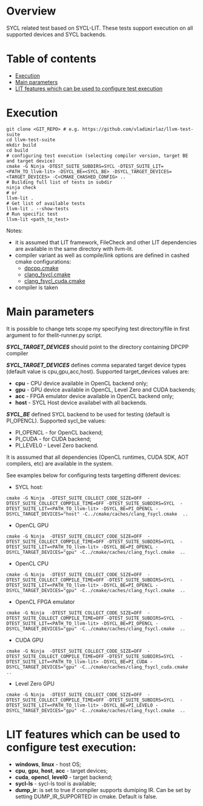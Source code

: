 # Overview
SYCL related test based on SYCL-LIT. These tests support
execution on all supported devices and SYCL backends.

# Table of contents
 * [Execution](#execution)
 * [Main parameters](#main-parameters)
 * [LIT features which can be used to configure test execution](#lit-features-which-can-be-used-to-configure-test-execution)

# Execution
```
git clone <GIT_REPO> # e.g. https://github.com/vladimirlaz/llvm-test-suite
cd llvm-test-suite
mkdir build
cd build
# configuring test execution (selecting compiler version, target BE and target device)
cmake -G Ninja -DTEST_SUITE_SUBDIRS=SYCL -DTEST_SUITE_LIT=<PATH_TO_llvm-lit> -DSYCL_BE=<SYCL_BE> -DSYCL_TARGET_DEVICES=<TARGET_DEVICES> -C<CMAKE_CHASHED_CONFIG> ..
# Building full list of tests in subdir
ninja check
# or
llvm-lit .
# Get list of available tests
llvm-lit . --show-tests
# Run specific test
llvm-lit <path_to_test>
```

Notes:
 - it is assumed that LIT framework, FileCheck and other LIT dependencies are available in the same directory with llvm-lit.
 - compiler variant as well as compile/link options are defined in cashed cmake configurations:
   - [dpcpp.cmake](../../cmake/caches/dpcpp.cmake)
   - [clang_fsycl.cmake](../../cmake/cashes/clang_fsycl.cmake)
   - [clang_fsycl_cuda.cmake](../../cmake/cashes/clang_fsycl_cuda.cmake)
 - compiler is taken 

# Main parameters
It is possible to change tets scope my specifying test directory/file in first
argument to for thelit-runner.py script.

***SYCL_TARGET_DEVICES*** should point to the directory containing DPCPP compiler

***SYCL_TARGET_DEVICES*** defines comma separated target device types (default value is
 cpu,gpu,acc,host). Supported target_devices values are:
 - **cpu**  - CPU device available in OpenCL backend only;
 - **gpu**  - GPU device available in OpenCL, Level Zero and CUDA backends;
 - **acc**  - FPGA emulator device available in OpenCL backend only;
 - **host** - SYCL Host device availabel with all backends.

***SYCL_BE*** defined SYCL backend to be used for testing (default is PI_OPENCL).
Supported sycl_be values:
 - PI_OPENCL - for OpenCL backend;
 - PI_CUDA - for CUDA backend;
 - PI_LEVEL0 - Level Zero backend.

It is asssumed that all dependencies (OpenCL runtimes,
CUDA SDK, AOT compilers, etc) are available in the system.

See examples below for configuring tests targetting different devices:
 - SYCL host:
```
cmake -G Ninja  -DTEST_SUITE_COLLECT_CODE_SIZE=OFF  -DTEST_SUITE_COLLECT_COMPILE_TIME=OFF -DTEST_SUITE_SUBDIRS=SYCL  -DTEST_SUITE_LIT=<PATH_TO_llvm-lit> -DSYCL_BE=PI_OPENCL -DSYCL_TARGET_DEVICES="host" -C../cmake/caches/clang_fsycl.cmake  ..
```
 - OpenCL GPU
```
cmake -G Ninja  -DTEST_SUITE_COLLECT_CODE_SIZE=OFF  -DTEST_SUITE_COLLECT_COMPILE_TIME=OFF -DTEST_SUITE_SUBDIRS=SYCL  -DTEST_SUITE_LIT=<PATH_TO_llvm-lit> -DSYCL_BE=PI_OPENCL -DSYCL_TARGET_DEVICES="gpu" -C../cmake/caches/clang_fsycl.cmake  ..
```
 - OpenCL CPU
```
cmake -G Ninja  -DTEST_SUITE_COLLECT_CODE_SIZE=OFF  -DTEST_SUITE_COLLECT_COMPILE_TIME=OFF -DTEST_SUITE_SUBDIRS=SYCL  -DTEST_SUITE_LIT=<PATH_TO_llvm-lit> -DSYCL_BE=PI_OPENCL -DSYCL_TARGET_DEVICES="gpu" -C../cmake/caches/clang_fsycl.cmake  ..
```
 - OpenCL FPGA emulator
```
cmake -G Ninja  -DTEST_SUITE_COLLECT_CODE_SIZE=OFF  -DTEST_SUITE_COLLECT_COMPILE_TIME=OFF -DTEST_SUITE_SUBDIRS=SYCL  -DTEST_SUITE_LIT=<PATH_TO_llvm-lit> -DSYCL_BE=PI_OPENCL -DSYCL_TARGET_DEVICES="gpu" -C../cmake/caches/clang_fsycl.cmake  ..
```
 - CUDA GPU
```
cmake -G Ninja  -DTEST_SUITE_COLLECT_CODE_SIZE=OFF  -DTEST_SUITE_COLLECT_COMPILE_TIME=OFF -DTEST_SUITE_SUBDIRS=SYCL  -DTEST_SUITE_LIT=<PATH_TO_llvm-lit> -DSYCL_BE=PI_CUDA -DSYCL_TARGET_DEVICES="gpu" -C../cmake/caches/clang_fsycl_cuda.cmake  ..
```
 - Level Zero GPU
```
cmake -G Ninja  -DTEST_SUITE_COLLECT_CODE_SIZE=OFF  -DTEST_SUITE_COLLECT_COMPILE_TIME=OFF -DTEST_SUITE_SUBDIRS=SYCL  -DTEST_SUITE_LIT=<PATH_TO_llvm-lit> -DSYCL_BE=PI_LEVEL0 -DSYCL_TARGET_DEVICES="gpu" -C../cmake/caches/clang_fsycl.cmake  ..
```

# LIT features which can be used to configure test execution:
 - **windows**, **linux** - host OS;
 - **cpu**, **gpu**, **host**, **acc** - target devices;
 - **cuda**, **opencl**, **level0** - target backend;
 - **sycl-ls** - sycl-ls tool is available;
 - **dump_ir**: is set to true if compiler supports dumiping IR. Can be set by setting DUMP_IR_SUPPORTED in cmake. Default is false.

